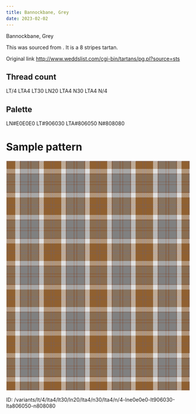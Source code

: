 ```yaml
---
title: Bannockbane, Grey
date: 2023-02-02
---
```

Bannockbane, Grey

This was sourced from <no value>.  It is a 8 stripes tartan.

Original link http://www.weddslist.com/cgi-bin/tartans/pg.pl?source=sts

## Thread count
LT/4 LTA4 LT30 LN20 LTA4 N30 LTA4 N/4

## Palette
LN#E0E0E0 LT#906030 LTA#806050 N#808080

# Sample pattern

![Tartan detail](tartan.png "LT/4 LTA4 LT30 LN20 LTA4 N30 LTA4 N/4 tartan")

ID: /variants/lt/4/lta4/lt30/ln20/lta4/n30/lta4/n/4-lne0e0e0-lt906030-lta806050-n808080
